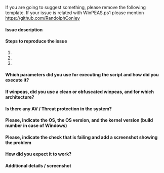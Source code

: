 If you are going to suggest something, please remove the following template. 
If your issue is related with WinPEAS.ps1 please mention https://github.com/RandolphConley

#### Issue description


#### Steps to reproduce the issue

1.  
2. 
3.

#### Which parameters did you use for executing the script and how did you execute it?


#### If winpeas, did you use a clean or obfuscated winpeas, and for which architecture?


#### Is there any AV / Threat protection in the system?


#### Please, indicate the OS, the OS version, and the kernel version (build number in case of Windows)


#### Please, indicate the check that is failing and add a screenshot showing the problem


#### How did you expect it to work?


#### Additional details / screenshot

